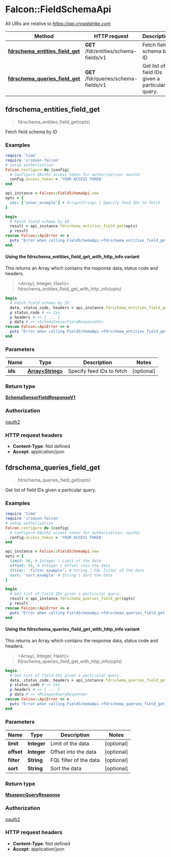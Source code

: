 # Falcon::FieldSchemaApi

All URIs are relative to *https://api.crowdstrike.com*

| Method | HTTP request | Description |
| ------ | ------------ | ----------- |
| [**fdrschema_entities_field_get**](FieldSchemaApi.md#fdrschema_entities_field_get) | **GET** /fdr/entities/schema-fields/v1 | Fetch field schema by ID |
| [**fdrschema_queries_field_get**](FieldSchemaApi.md#fdrschema_queries_field_get) | **GET** /fdr/queries/schema-fields/v1 | Get list of field IDs given a particular query. |


## fdrschema_entities_field_get

> <SchemaSensorFieldResponseV1> fdrschema_entities_field_get(opts)

Fetch field schema by ID

### Examples

```ruby
require 'time'
require 'crimson-falcon'
# setup authorization
Falcon.configure do |config|
  # Configure OAuth2 access token for authorization: oauth2
  config.access_token = 'YOUR ACCESS TOKEN'
end

api_instance = Falcon::FieldSchemaApi.new
opts = {
  ids: ['inner_example'] # Array<String> | Specify feed IDs to fetch
}

begin
  # Fetch field schema by ID
  result = api_instance.fdrschema_entities_field_get(opts)
  p result
rescue Falcon::ApiError => e
  puts "Error when calling FieldSchemaApi->fdrschema_entities_field_get: #{e}"
end
```

#### Using the fdrschema_entities_field_get_with_http_info variant

This returns an Array which contains the response data, status code and headers.

> <Array(<SchemaSensorFieldResponseV1>, Integer, Hash)> fdrschema_entities_field_get_with_http_info(opts)

```ruby
begin
  # Fetch field schema by ID
  data, status_code, headers = api_instance.fdrschema_entities_field_get_with_http_info(opts)
  p status_code # => 2xx
  p headers # => { ... }
  p data # => <SchemaSensorFieldResponseV1>
rescue Falcon::ApiError => e
  puts "Error when calling FieldSchemaApi->fdrschema_entities_field_get_with_http_info: #{e}"
end
```

### Parameters

| Name | Type | Description | Notes |
| ---- | ---- | ----------- | ----- |
| **ids** | [**Array&lt;String&gt;**](String.md) | Specify feed IDs to fetch | [optional] |

### Return type

[**SchemaSensorFieldResponseV1**](SchemaSensorFieldResponseV1.md)

### Authorization

[oauth2](../README.md#oauth2)

### HTTP request headers

- **Content-Type**: Not defined
- **Accept**: application/json


## fdrschema_queries_field_get

> <MsaspecQueryResponse> fdrschema_queries_field_get(opts)

Get list of field IDs given a particular query.

### Examples

```ruby
require 'time'
require 'crimson-falcon'
# setup authorization
Falcon.configure do |config|
  # Configure OAuth2 access token for authorization: oauth2
  config.access_token = 'YOUR ACCESS TOKEN'
end

api_instance = Falcon::FieldSchemaApi.new
opts = {
  limit: 56, # Integer | Limit of the data
  offset: 56, # Integer | Offset into the data
  filter: 'filter_example', # String | FQL filter of the data
  sort: 'sort_example' # String | Sort the data
}

begin
  # Get list of field IDs given a particular query.
  result = api_instance.fdrschema_queries_field_get(opts)
  p result
rescue Falcon::ApiError => e
  puts "Error when calling FieldSchemaApi->fdrschema_queries_field_get: #{e}"
end
```

#### Using the fdrschema_queries_field_get_with_http_info variant

This returns an Array which contains the response data, status code and headers.

> <Array(<MsaspecQueryResponse>, Integer, Hash)> fdrschema_queries_field_get_with_http_info(opts)

```ruby
begin
  # Get list of field IDs given a particular query.
  data, status_code, headers = api_instance.fdrschema_queries_field_get_with_http_info(opts)
  p status_code # => 2xx
  p headers # => { ... }
  p data # => <MsaspecQueryResponse>
rescue Falcon::ApiError => e
  puts "Error when calling FieldSchemaApi->fdrschema_queries_field_get_with_http_info: #{e}"
end
```

### Parameters

| Name | Type | Description | Notes |
| ---- | ---- | ----------- | ----- |
| **limit** | **Integer** | Limit of the data | [optional] |
| **offset** | **Integer** | Offset into the data | [optional] |
| **filter** | **String** | FQL filter of the data | [optional] |
| **sort** | **String** | Sort the data | [optional] |

### Return type

[**MsaspecQueryResponse**](MsaspecQueryResponse.md)

### Authorization

[oauth2](../README.md#oauth2)

### HTTP request headers

- **Content-Type**: Not defined
- **Accept**: application/json

